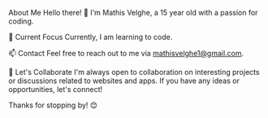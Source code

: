 About Me
Hello there! 👋 I'm Mathis Velghe, a 15 year old with a passion for coding.

🌱 Current Focus
Currently, I am learning to code.

📫 Contact
Feel free to reach out to me via mathisvelghe1@gmail.com.

🤝 Let's Collaborate
I'm always open to collaboration on interesting projects or discussions related to websites and apps. If you have any ideas or opportunities, let's connect!

Thanks for stopping by! 😊

